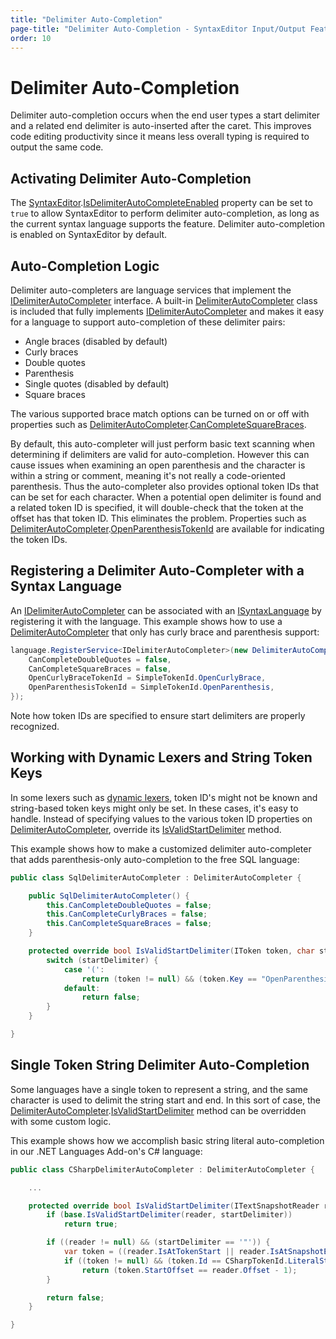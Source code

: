 ```yaml
---
title: "Delimiter Auto-Completion"
page-title: "Delimiter Auto-Completion - SyntaxEditor Input/Output Features"
order: 10
---
```

# Delimiter Auto-Completion

Delimiter auto-completion occurs when the end user types a start delimiter and a related end delimiter is auto-inserted after the caret.  This improves code editing productivity since it means less overall typing is required to output the same code.

## Activating Delimiter Auto-Completion

The [SyntaxEditor](xref:@ActiproUIRoot.Controls.SyntaxEditor.SyntaxEditor).[IsDelimiterAutoCompleteEnabled](xref:@ActiproUIRoot.Controls.SyntaxEditor.SyntaxEditor.IsDelimiterAutoCompleteEnabled) property can be set to `true` to allow SyntaxEditor to perform delimiter auto-completion, as long as the current syntax language supports the feature.  Delimiter auto-completion is enabled on SyntaxEditor by default.

## Auto-Completion Logic

Delimiter auto-completers are language services that implement the [IDelimiterAutoCompleter](xref:ActiproSoftware.Text.Analysis.IDelimiterAutoCompleter) interface.  A built-in [DelimiterAutoCompleter](xref:ActiproSoftware.Text.Analysis.Implementation.DelimiterAutoCompleter) class is included that fully implements [IDelimiterAutoCompleter](xref:ActiproSoftware.Text.Analysis.IDelimiterAutoCompleter) and makes it easy for a language to support auto-completion of these delimiter pairs:

- Angle braces (disabled by default)
- Curly braces
- Double quotes
- Parenthesis
- Single quotes (disabled by default)
- Square braces

The various supported brace match options can be turned on or off with properties such as [DelimiterAutoCompleter](xref:ActiproSoftware.Text.Analysis.Implementation.DelimiterAutoCompleter).[CanCompleteSquareBraces](xref:ActiproSoftware.Text.Analysis.Implementation.DelimiterAutoCompleter.CanCompleteSquareBraces).

By default, this auto-completer will just perform basic text scanning when determining if delimiters are valid for auto-completion.  However this can cause issues when examining an open parenthesis and the character is within a string or comment, meaning it's not really a code-oriented parenthesis.  Thus the auto-completer also provides optional token IDs that can be set for each character.  When a potential open delimiter is found and a related token ID is specified, it will double-check that the token at the offset has that token ID.  This eliminates the problem.  Properties such as [DelimiterAutoCompleter](xref:ActiproSoftware.Text.Analysis.Implementation.DelimiterAutoCompleter).[OpenParenthesisTokenId](xref:ActiproSoftware.Text.Analysis.Implementation.DelimiterAutoCompleter.OpenParenthesisTokenId) are available for indicating the token IDs.

## Registering a Delimiter Auto-Completer with a Syntax Language

An [IDelimiterAutoCompleter](xref:ActiproSoftware.Text.Analysis.IDelimiterAutoCompleter) can be associated with an [ISyntaxLanguage](xref:ActiproSoftware.Text.ISyntaxLanguage) by registering it with the language.  This example shows how to use a [DelimiterAutoCompleter](xref:ActiproSoftware.Text.Analysis.Implementation.DelimiterAutoCompleter) that only has curly brace and parenthesis support:

```csharp
language.RegisterService<IDelimiterAutoCompleter>(new DelimiterAutoCompleter() {
	CanCompleteDoubleQuotes = false,
	CanCompleteSquareBraces = false,
	OpenCurlyBraceTokenId = SimpleTokenId.OpenCurlyBrace,
	OpenParenthesisTokenId = SimpleTokenId.OpenParenthesis,
});
```

Note how token IDs are specified to ensure start delimiters are properly recognized.

## Working with Dynamic Lexers and String Token Keys

In some lexers such as [dynamic lexers](../../text-parsing/lexing/dynamic-lexers.md), token ID's might not be known and string-based token keys might only be set.  In these cases, it's easy to handle.  Instead of specifying values to the various token ID properties on [DelimiterAutoCompleter](xref:ActiproSoftware.Text.Analysis.Implementation.DelimiterAutoCompleter), override its [IsValidStartDelimiter](xref:ActiproSoftware.Text.Analysis.Implementation.DelimiterAutoCompleter.IsValidStartDelimiter*) method.

This example shows how to make a customized delimiter auto-completer that adds parenthesis-only auto-completion to the free SQL language:

```csharp
public class SqlDelimiterAutoCompleter : DelimiterAutoCompleter {

	public SqlDelimiterAutoCompleter() {
		this.CanCompleteDoubleQuotes = false;
		this.CanCompleteCurlyBraces = false;
		this.CanCompleteSquareBraces = false;
	}

	protected override bool IsValidStartDelimiter(IToken token, char startDelimiter) {
		switch (startDelimiter) {
			case '(':
				return (token != null) && (token.Key == "OpenParenthesis");
			default:
				return false;
		}
	}

}
```

## Single Token String Delimiter Auto-Completion

Some languages have a single token to represent a string, and the same character is used to delimit the string start and end.  In this sort of case, the [DelimiterAutoCompleter](xref:ActiproSoftware.Text.Analysis.Implementation.DelimiterAutoCompleter).[IsValidStartDelimiter](xref:ActiproSoftware.Text.Analysis.Implementation.DelimiterAutoCompleter.IsValidStartDelimiter*) method can be overridden with some custom logic.

This example shows how we accomplish basic string literal auto-completion in our .NET Languages Add-on's C# language:

```csharp
public class CSharpDelimiterAutoCompleter : DelimiterAutoCompleter {

	...

	protected override bool IsValidStartDelimiter(ITextSnapshotReader reader, char startDelimiter) {
		if (base.IsValidStartDelimiter(reader, startDelimiter))
			return true;

		if ((reader != null) && (startDelimiter == '"')) {
			var token = ((reader.IsAtTokenStart || reader.IsAtSnapshotEnd) ? reader.PeekTokenReverse() : reader.Token);
			if ((token != null) && (token.Id == CSharpTokenId.LiteralString))
				return (token.StartOffset == reader.Offset - 1);
		}

		return false;
	}

}
```
